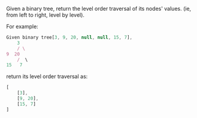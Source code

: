 Given a binary tree, return the level order traversal of its nodes' values. (ie, from left to right, level by level).

For example:

```javascript
Given binary tree[3, 9, 20, null, null, 15, 7],
    3
    / \
9  20
    /  \
15   7
```

return its level order traversal as:

```javascript
[
    [3],
    [9, 20],
    [15, 7]
]
```
